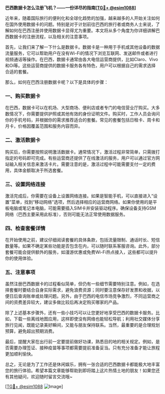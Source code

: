 **巴西数据卡怎么注册飞机？——一份详尽的指南[[TG💪+ @esim1088](https://t.me/s/esim1088)]**

近年来，随着国际旅行的便利化和全球化趋势的加强，越来越多的人开始关注如何在国外使用数据卡的问题。特别是对于计划前往巴西的旅行者或商务人士来说，了解如何在巴西注册并使用数据卡显得尤为重要。本文将从多个角度为你详细讲解巴西数据卡的注册流程，以及相关的注意事项。

首先，让我们来了解一下什么是数据卡。数据卡是一种用于手机或其他设备的数据流量服务，它可以帮助用户在没有Wi-Fi的情况下浏览互联网、发送邮件或者进行视频通话等操作。在巴西，数据卡通常由各大电信运营商提供，比如Claro、Vivo和Oi等。这些运营商提供的数据卡服务各有特色，用户可以根据自己的需求选择合适的套餐。

那么，如何在巴西注册数据卡呢？以下是具体的步骤：

### **一、购买数据卡**
在巴西，数据卡可以在机场、大型商场、便利店或者专门的电信营业厅购买。大多数情况下，你需要提供护照或其他有效的身份证明文件。购买时，工作人员会询问你的手机号码，并根据你的需求推荐适合的套餐。常见的套餐包括日租卡、周卡和月卡，价格因覆盖范围和服务内容而异。

### **二、激活数据卡**
购买后，你需要按照说明激活数据卡。通常情况下，激活过程非常简单，只需拨打指定的号码即可完成。有些运营商还提供了在线激活的服务，用户可以通过官方网站输入相关信息来激活卡片。需要注意的是，激活过程中可能需要支付一定的费用，具体金额取决于所选套餐。

### **三、设置网络连接**
激活完成后，你需要在设备上设置网络连接。如果是智能手机，可以直接进入“设置”菜单，找到“移动网络”选项，然后选择相应的运营商网络。如果你使用的是平板电脑或笔记本电脑，可能需要插入SIM卡并安装驱动程序。确保设备支持GSM网络（巴西主要采用此标准），否则可能无法正常使用数据服务。

### **四、检查套餐详情**
在开始使用之前，建议仔细阅读套餐的具体条款，包括流量限制、通话时长、短信数量等。如果不确定某些功能是否包含在内，可以随时联系客服咨询。此外，部分套餐可能会提供额外的服务，如漫游优惠或免费Wi-Fi热点接入，这些都可以提升你的使用体验。

### **五、注意事项**
虽然注册巴西数据卡的过程看似简单，但仍有一些细节需要特别注意。例如，在选择套餐时要结合自身实际需求，避免浪费资源；同时要注意保存好发票和收据，以便日后查询账单或处理问题。另外，由于巴西的电信市场竞争激烈，不同运营商之间的资费差异较大，建议多做比较后再决定购买哪家的产品。

除了上述基本步骤外，还有一些小技巧可以让您更好地享受巴西的数据卡服务。比如，下载一些离线地图应用，这样即使没有网络也能轻松导航；利用社交媒体分享旅行见闻，既能记录美好瞬间，又能与朋友保持联系。当然，最重要的是合理规划预算，避免超出预期消费。

最后，提醒大家在出行前一定要提前做好功课，熟悉目的地的相关规定。例如，是否需要办理签证、接种疫苗等事项都需要提前准备妥当。只有充分准备才能让旅程更加顺利愉快。

总之，无论是为了工作还是休闲娱乐，拥有一张合适的巴西数据卡都能极大地丰富您的旅行体验。希望本篇文章能够帮助到即将踏上这片热情土地的朋友！如果您还有其他疑问，欢迎随时留言交流哦~

[[TG💪+ @esim1088](https://t.me/s/esim1088) ![Image](https://i.postimg.cc/4NQfJmqS/Snipaste-2025-05-13-00-14-12.png)]